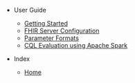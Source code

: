 - User Guide

  - [Getting Started](user-guide/getting-started.md)
  - [FHIR Server Configuration](user-guide/fhir-server-config.md)
  - [Parameter Formats](user-guide/parameter-formats.md)
  - [CQL Evaluation using Apache Spark](user-guide/spark-user-guide.md)

- Index

  - [Home](/)
